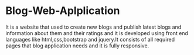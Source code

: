 # Blog-Web-Aplplication
It is a website that used to create new blogs and publish latest blogs and information about them and their ratings and it is developed using front end languages like html,css,bootstrap and jquery.It consists of all required pages that blog application needs and it is fully responsive.

